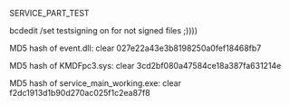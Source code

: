 SERVICE_PART_TEST

bcdedit  /set  testsigning  on 
for not signed  files ;))))

MD5 hash of event.dll:              clear
027e22a43e3b8198250a0fef18468fb7  

MD5 hash of KMDFpc3.sys:            clear
3cd2bf080a47584ce18a387fa631214e

MD5 hash of service_main_working.exe:  clear
f2dc1913d1b90d270ac025f1c2ea87f8

